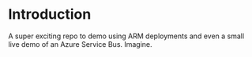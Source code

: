 # Introduction 
A super exciting repo to demo using ARM deployments and even a small live demo of an Azure Service Bus. Imagine.